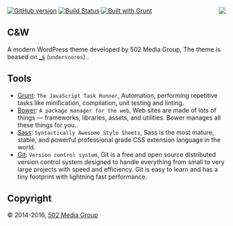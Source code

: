[![GitHub version](https://badge.fury.io/gh/rousnay%2Fcw.svg)](https://badge.fury.io/gh/rousnay%2Fcw)
[![Build Status](https://scrutinizer-ci.com/g/rousnay/lighthouse/badges/build.png?b=master)](https://scrutinizer-ci.com/g/rousnay/cw/build-status/master)
[![Built with Grunt](https://cdn.gruntjs.com/builtwith.png)](http://gruntjs.com/)
<img align="right" src="http://rousnay.com/files/logos/logo-cw.jpg">


C&W
-----------------------------

A modern WordPress theme developed by 502 Media Group, The theme is beased on [_s](http://underscores.me/) (`underscores`) .

Tools
---------

* [Grunt](http://gruntjs.com/): `The JavaScript Task Runner`, Automation, performing repetitive tasks like minification, compilation, unit testing and linting.
* [Bower](http://bower.io/): `A package manager for the web`, Web sites are made of lots of things — frameworks, libraries, assets, and utilities. Bower manages all these things for you..
* [Sass](http://sass-lang.com/): `Syntactically Awesome Style Sheets`, Sass is the most mature, stable, and powerful professional grade CSS extension language in the world.
* [Git](https://git-scm.com/): `Version control system`, Git is a free and open source distributed version control system designed to handle everything from small to very large projects with speed and efficiency. Git is easy to learn and has a tiny footprint with lightning fast performance.

Copyright
---------
© 2014-2016, [502 Media Group](http://www.502mediagroup.com/)